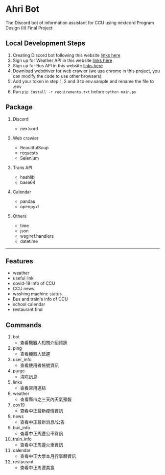 # Ahri Bot
The Discord bot of information assistant for CCU using nextcord
Program Design (II) Final Project

## Local Development Steps
1. Creating Discord bot following this website [links here](https://docs.nextcord.dev/en/stable/discord.html)
2. Sign up for Weather API in this website [links here](https://opendata.cwb.gov.tw/index)
3. Sign up for Bus API in this website [links here](https://ptx.transportdata.tw/MOTC/)
4. Download webdriver for web crawler (we use chrome in this project, you can modify the code to use other browsers)
5. Add your token in step 1, 2 and 3 to env.sample and rename the file to .env
6. Run `pip install -r requirements.txt` before `python main.py`

## Package
1. Discord
    - nextcord

2. Web crawler
    - BeautifulSoup
    - requests
    - Selenium

3. Trans API
    - hashlib
    - base64

4. Calendar
    - pandas
    - openpyxl

5. Others
    - time
    - json
    - wsgiref.handlers
    - datetime
---

## Features
- weather
- useful link
- covid-19 info of CCU
- CCU news
- washing machine status
- Bus and train's info of CCU
- school calendar
- restaurant find

## Commands
1. bot
    - 查看機器人相關介紹資訊
2. ping
    - 查看機器人延遲
3. user_info
    - 查看使用者帳號資訊
4. purge
    - 清除訊息
5. links
    - 查看常用連結
6. weather
    - 查看縣市之三天內天氣預報
7. cov19
    - 查看中正最新疫情資訊
8. news
    - 查看中正最新消息/公告
9. bus_info
    - 查看中正周邊公車資訊
10. train_info
    - 查看中正周邊火車資訊
11. calendar
    - 查看中正大學本月行事曆資訊
12. restaurant
    - 查看中正周邊美食